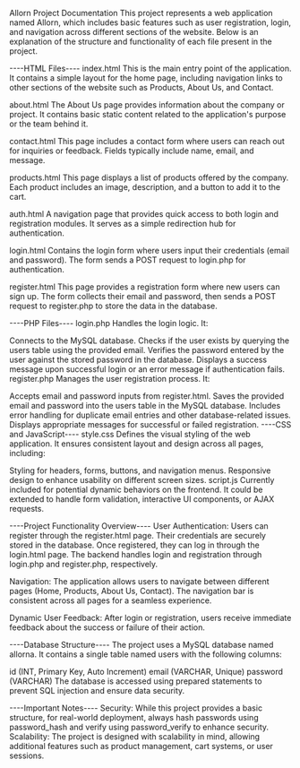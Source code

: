 Allorn Project Documentation
This project represents a web application named Allorn, which includes basic features such as user registration, login, and navigation across different sections of the website. Below is an explanation of the structure and functionality of each file present in the project.

----HTML Files----
index.html
This is the main entry point of the application. It contains a simple layout for the home page, including navigation links to other sections of the website such as Products, About Us, and Contact.

about.html
The About Us page provides information about the company or project. It contains basic static content related to the application's purpose or the team behind it.

contact.html
This page includes a contact form where users can reach out for inquiries or feedback. Fields typically include name, email, and message.

products.html
This page displays a list of products offered by the company. Each product includes an image, description, and a button to add it to the cart.

auth.html
A navigation page that provides quick access to both login and registration modules. It serves as a simple redirection hub for authentication.

login.html
Contains the login form where users input their credentials (email and password). The form sends a POST request to login.php for authentication.

register.html
This page provides a registration form where new users can sign up. The form collects their email and password, then sends a POST request to register.php to store the data in the database.

----PHP Files----
login.php
Handles the login logic. It:

Connects to the MySQL database.
Checks if the user exists by querying the users table using the provided email.
Verifies the password entered by the user against the stored password in the database.
Displays a success message upon successful login or an error message if authentication fails.
register.php
Manages the user registration process. It:

Accepts email and password inputs from register.html.
Saves the provided email and password into the users table in the MySQL database.
Includes error handling for duplicate email entries and other database-related issues.
Displays appropriate messages for successful or failed registration.
----CSS and JavaScript----
style.css
Defines the visual styling of the web application. It ensures consistent layout and design across all pages, including:

Styling for headers, forms, buttons, and navigation menus.
Responsive design to enhance usability on different screen sizes.
script.js
Currently included for potential dynamic behaviors on the frontend. It could be extended to handle form validation, interactive UI components, or AJAX requests.

----Project Functionality Overview----
User Authentication: Users can register through the register.html page. Their credentials are securely stored in the database. Once registered, they can log in through the login.html page. The backend handles login and registration through login.php and register.php, respectively.

Navigation: The application allows users to navigate between different pages (Home, Products, About Us, Contact). The navigation bar is consistent across all pages for a seamless experience.

Dynamic User Feedback: After login or registration, users receive immediate feedback about the success or failure of their action.

----Database Structure----
The project uses a MySQL database named allorna. It contains a single table named users with the following columns:

id (INT, Primary Key, Auto Increment)
email (VARCHAR, Unique)
password (VARCHAR)
The database is accessed using prepared statements to prevent SQL injection and ensure data security.

----Important Notes----
Security: While this project provides a basic structure, for real-world deployment, always hash passwords using password_hash and verify using password_verify to enhance security.
Scalability: The project is designed with scalability in mind, allowing additional features such as product management, cart systems, or user sessions.
